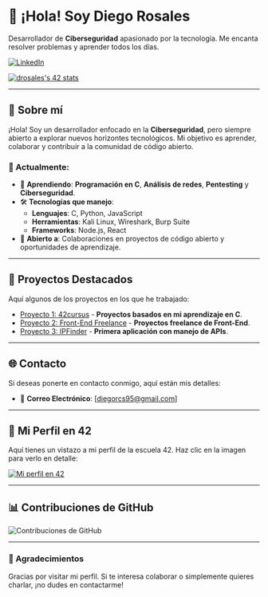# 👋 ¡Hola! Soy Diego Rosales

Desarrollador de **Ciberseguridad** apasionado por la tecnología. Me encanta resolver problemas y aprender todos los días.

[![LinkedIn](https://img.shields.io/badge/LinkedIn-blue?style=flat&logo=linkedin&logoColor=white)](https://www.linkedin.com/in/drosales96-/)

[![drosales's 42 stats](https://badge.mediaplus.ma/darkblue/drosales?1337Badge=off&UM6P=off)](https://github.com/oakoudad/badge42)

---

## 🌟 Sobre mí

¡Hola! Soy un desarrollador enfocado en la **Ciberseguridad**, pero siempre abierto a explorar nuevos horizontes tecnológicos. Mi objetivo es aprender, colaborar y contribuir a la comunidad de código abierto.

### 🚀 Actualmente:

- 🌱 **Aprendiendo**: **Programación en C**, **Análisis de redes**, **Pentesting** y **Ciberseguridad**.
- 🛠️ **Tecnologías que manejo**:
  - **Lenguajes**: C, Python, JavaScript
  - **Herramientas**: Kali Linux, Wireshark, Burp Suite
  - **Frameworks**: Node.js, React
- 🤝 **Abierto a**: Colaboraciones en proyectos de código abierto y oportunidades de aprendizaje.

---

## 🌟 Proyectos Destacados

Aquí algunos de los proyectos en los que he trabajado:

- [Proyecto 1: 42cursus](https://github.com/drosales96/42cursus) - **Proyectos basados en mi aprendizaje en C**.
- [Proyecto 2: Front-End Freelance](https://github.com/drosales96/Front-End) - **Proyectos freelance de Front-End**.
- [Proyecto 3: IPFinder](https://github.com/drosales96/IPFinder) - **Primera aplicación con manejo de APIs**.

---

## 🌐 Contacto

Si deseas ponerte en contacto conmigo, aquí están mis detalles:

- 📧 **Correo Electrónico**: [diegorcs95@gmail.com]

---

## 🌟 Mi Perfil en 42

Aquí tienes un vistazo a mi perfil de la escuela 42. Haz clic en la imagen para verlo en detalle:

[![Mi perfil en 42](https://badge42.vercel.app/api/v2/cljxdptje00060glawe1vxkcm/stats?cursusId=21&coalitionId=undefined)](https://profile.intra.42.fr/users/drosales)

---

## 📊 Contribuciones de GitHub

![Contribuciones de GitHub](https://github-readme-stats.vercel.app/api?username=drosales96&show_icons=true&hide_title=true&count_private=true&theme=radical)

---

### 🖤 Agradecimientos

Gracias por visitar mi perfil. Si te interesa colaborar o simplemente quieres charlar, ¡no dudes en contactarme!

